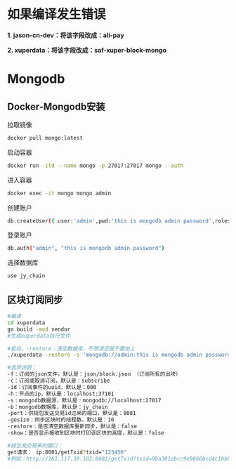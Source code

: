 # 如果编译发生错误

**1. jason-cn-dev：将该字段改成：ali-pay**

**2. xuperdata：将该字段改成：saf-xuper-block-mongo**

# Mongodb

## Docker-Mongodb安装

拉取镜像

```bash
docker pull mongo:latest
```

启动容器

```bash
docker run -itd --name mongo -p 27017:27017 mongo --auth
```

进入容器

```bash
docker exec -it mongo mongo admin
```

创建账户

```bash
db.createUser({ user:'admin',pwd:'this is mongodb admin password',roles:[ { role:"userAdminAnyDatabase", db:"admin" }, "readWriteAnyDatabase" ]});
```

登录账户

```bash
db.auth("admin", "this is mongodb admin password")
```

选择数据库

```bash
use jy_chain
```

## 区块订阅同步

```bash
#编译
cd xuperdata
go build -mod vendor
#生成xuperdata执行文件

#启动，-restore：清空数据库，不想清空就不要加上
./xuperdata -restore -s 'mongodb://admin:this is mongodb admin password@0.0.0.0:27017'

#选项说明：
-f：订阅的json文件，默认是：json/block.json （订阅所有的出块）
-c：订阅或取消订阅，默认是：subscribe
-id：订阅事件的uuid，默认是：000
-h：节点的ip，默认是：localhost:37101
-s：mongodb数据源，默认是：mongodb://localhost:27017
-b：mongodb数据库，默认是：jy_chain
-port：供钱包发送交易id过来的端口，默认是：8081
-gosize：同步区块时的线程数，默认是：10
-restore：是否清空数据库重新同步，默认是：false
-show：是否显示接收到区块时打印该区块的高度，默认是：false

#钱包发交易来的接口：
get请求： ip:8081/getTxid?txid="123456"
#例如：http://161.117.39.102:8081/getTxid?txid=9ba381ebcc9e9066bcd4c1bbbda887c398248d4986172d60ddbaeeb117beaed3
```


